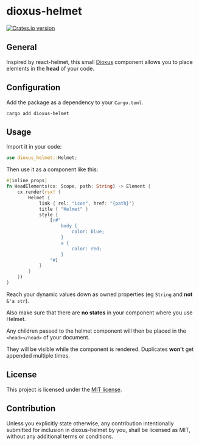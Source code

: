 # dioxus-helmet

<a href="https://crates.io/crates/dioxus-helmet">
  <img src="https://img.shields.io/crates/v/dioxus-helmet.svg?style=flat-square"
  alt="Crates.io version" />
</a>

## General

Inspired by react-helmet, this small [Dioxus](https://github.com/DioxusLabs/dioxus) component allows you to place elements in the **head** of your code.

## Configuration

Add the package as a dependency to your `Cargo.toml`.

```
cargo add dioxus-helmet
```

## Usage

Import it in your code:
```rust
use dioxus_helmet::Helmet;
```

Then use it as a component like this:

```rust
#[inline_props]
fn HeadElements(cx: Scope, path: String) -> Element {
    cx.render(rsx! {
        Helmet {
            link { rel: "icon", href: "{path}"}
            title { "Helmet" }
            style {
                [r#"
                    body {
                        color: blue;
                    }
                    a {
                        color: red;
                    }
                "#]
            }
        }
    })
}
```

Reach your dynamic values down as owned properties (eg `String` and **not** `&'a str`).

Also make sure that there are **no states** in your component where you use Helmet.

Any children passed to the helmet component will then be placed in the `<head></head>` of your document.

They will be visible while the component is rendered. Duplicates **won't** get appended multiple times.

## License

This project is licensed under the [MIT license](https://github.com/saicu/dioxus-helmet/blob/main/LICENSE).

## Contribution

Unless you explicitly state otherwise, any contribution intentionally submitted for inclusion in dioxus-helmet by you, shall be licensed as MIT, without any additional terms or conditions.
